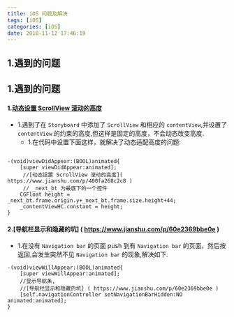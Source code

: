 ```yaml
---
title: iOS 问题及解决
tags: [iOS]
categories: [iOS]
date: 2018-11-12 17:46:19
---
```


## 1.遇到的问题



<!-- more -->

## 1.遇到的问题

#### 1.[动态设置 ScrollView 滚动的高度](https://www.jianshu.com/p/400fa268c2c8)
* 1.遇到了在 `Storyboard` 中添加了 `ScrollView` 和相应的 `contentView`,并设置了 `contentView` 的约束的高度,但这样是固定的高度，不会动态改变高度.
	* 1.在代码中设置下面这样，就解决了动态适配高度的问题:

```

-(void)viewDidAppear:(BOOL)animated{
    [super viewDidAppear:animated];
     //[动态设置 ScrollView 滚动的高度]( https://www.jianshu.com/p/400fa268c2c8 )
     // _next_bt 为最底下的一个控件
    CGFloat height = _next_bt.frame.origin.y+_next_bt.frame.size.height+44;
    _contentViewHC.constant = height;
}

```

#### 2.[导航栏显示和隐藏的坑] ( https://www.jianshu.com/p/60e2369bbe0e )

* 1.在没有 `Navigation bar` 的页面 push 到有 `Navigation bar` 的页面，然后按返回,会发生突然不见 `Navigation bar` 的现象,解决如下.

```
-(void)viewWillAppear:(BOOL)animated{
    [super viewWillAppear:animated];
    //显示导航条,
    //[导航栏显示和隐藏的坑] ( https://www.jianshu.com/p/60e2369bbe0e )
    [self.navigationController setNavigationBarHidden:NO animated:animated];
}
```
